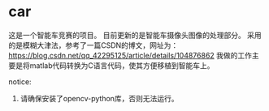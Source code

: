 # car

这是一个智能车竞赛的项目。
目前更新的是智能车摄像头图像的处理部分。
采用的是模糊大津法，参考了一篇CSDN的博文，网址为：https://blog.csdn.net/qq_42295125/article/details/104876862
我做的工作主要是将matlab代码转换为C语言代码，使其方便移植到智能车上。


notice:
1. 请确保安装了opencv-python库，否则无法运行。